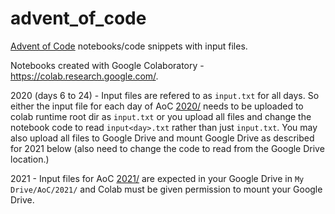 # advent_of_code

[Advent of Code](https://adventofcode.com/) notebooks/code snippets with input files.

Notebooks created with Google Colaboratory - https://colab.research.google.com/.

2020 (days 6 to 24) - Input files are refered to as `input.txt` for all days. So either the input file for each day of AoC [2020/](2020/) needs to be uploaded to colab runtime root dir as `input.txt` or you upload all files and change the notebook code to read `input<day>.txt` rather than just `input.txt`. You may also upload all files to Google Drive and mount Google Drive as described for 2021 below (also need to change the code to read from the Google Drive location.)

2021 - Input files for AoC [2021/](2021/) are expected in your Google Drive in `My Drive/AoC/2021/` and Colab must be given permission to mount your Google Drive.
